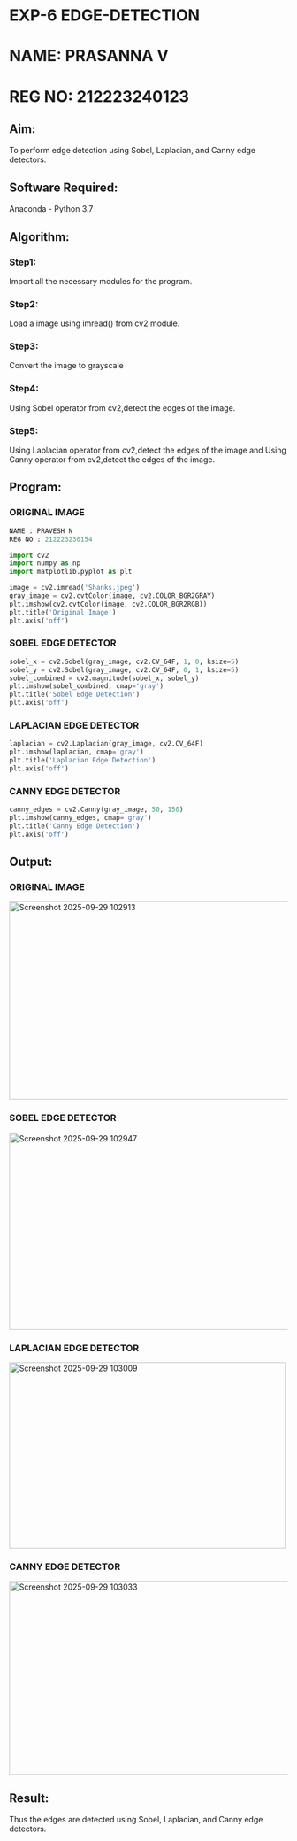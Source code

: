 # EXP-6 EDGE-DETECTION
# NAME: PRASANNA V
# REG NO: 212223240123

## Aim:
To perform edge detection using Sobel, Laplacian, and Canny edge detectors.

## Software Required:
Anaconda - Python 3.7

## Algorithm:
### Step1:
Import all the necessary modules for the program.

### Step2:
Load a image using imread() from cv2 module.

### Step3:
Convert the image to grayscale

### Step4:
Using Sobel operator from cv2,detect the edges of the image.

### Step5:

Using Laplacian operator from cv2,detect the edges of the image and Using Canny operator from cv2,detect the edges of the image.

## Program:
### ORIGINAL IMAGE
```py
NAME : PRAVESH N
REG NO : 212223230154

import cv2
import numpy as np
import matplotlib.pyplot as plt

image = cv2.imread('Shanks.jpeg')
gray_image = cv2.cvtColor(image, cv2.COLOR_BGR2GRAY)
plt.imshow(cv2.cvtColor(image, cv2.COLOR_BGR2RGB))
plt.title('Original Image')
plt.axis('off')
```
### SOBEL EDGE DETECTOR
```py
sobel_x = cv2.Sobel(gray_image, cv2.CV_64F, 1, 0, ksize=5) 
sobel_y = cv2.Sobel(gray_image, cv2.CV_64F, 0, 1, ksize=5)  
sobel_combined = cv2.magnitude(sobel_x, sobel_y)  
plt.imshow(sobel_combined, cmap='gray')
plt.title('Sobel Edge Detection')
plt.axis('off')
```
### LAPLACIAN EDGE DETECTOR
```py
laplacian = cv2.Laplacian(gray_image, cv2.CV_64F)
plt.imshow(laplacian, cmap='gray')
plt.title('Laplacian Edge Detection')
plt.axis('off')
```
### CANNY EDGE DETECTOR
```py
canny_edges = cv2.Canny(gray_image, 50, 150)
plt.imshow(canny_edges, cmap='gray')
plt.title('Canny Edge Detection')
plt.axis('off')  
```
## Output:

### ORIGINAL IMAGE

<img width="562" height="358" alt="Screenshot 2025-09-29 102913" src="https://github.com/user-attachments/assets/2b4603e6-5b0b-4482-9982-e0965b029d52" />


### SOBEL EDGE DETECTOR

<img width="545" height="356" alt="Screenshot 2025-09-29 102947" src="https://github.com/user-attachments/assets/5e52374f-2fee-42d1-9b83-994d917d9df3" />


### LAPLACIAN EDGE DETECTOR

<img width="500" height="336" alt="Screenshot 2025-09-29 103009" src="https://github.com/user-attachments/assets/0b973a79-cfdf-4dec-b010-60cb4e594258" />


### CANNY EDGE DETECTOR

<img width="513" height="350" alt="Screenshot 2025-09-29 103033" src="https://github.com/user-attachments/assets/51df6015-912e-4793-8b95-5ce70570e54a" />

## Result:
Thus the edges are detected using Sobel, Laplacian, and Canny edge detectors.
